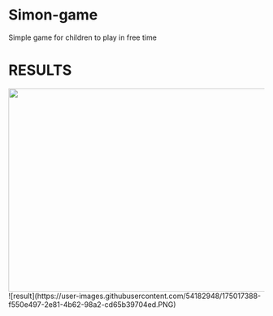 
# Simon-game
Simple game for children to play in free time

# RESULTS
<img src="https://user-images.githubusercontent.com/54182948/175017388-f550e497-2e81-4b62-98a2-cd65b39704ed.PNG" width="600" height="400" />
![result](https://user-images.githubusercontent.com/54182948/175017388-f550e497-2e81-4b62-98a2-cd65b39704ed.PNG)
